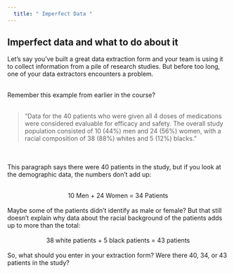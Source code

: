 ```yaml
---
  title: " Imperfect Data "
---
```



## Imperfect data and what to do about it


Let’s say you’ve built a great data extraction form and your team is using it to collect information from a pile of research studies. But before too long, one of your data extractors encounters a problem.<br><br>

Remember this example from earlier in the course?<br><br>

> “Data for the 40 patients who were given all 4 doses of medications were considered evaluable for efficacy and safety. The overall study population consisted of 10 (44%) men and 24 (56%) women, with a racial composition of 38 (88%) whites and 5 (12%) blacks.”

<br><br>
This paragraph says there were 40 patients in the study, but if you look at the demographic data, the numbers don’t add up:<br><br>

<center>10 Men + 24 Women = 34 Patients</center>
<br>Maybe some of the patients didn’t identify as male or female? But that still doesn’t explain why data about the racial background of the patients adds up to more than the total:<br><br>

<center>38 white patients + 5 black patients = 43 patients</center>
<br>
So, what should you enter in your extraction form? Were there 40, 34, or 43 patients in the study?


